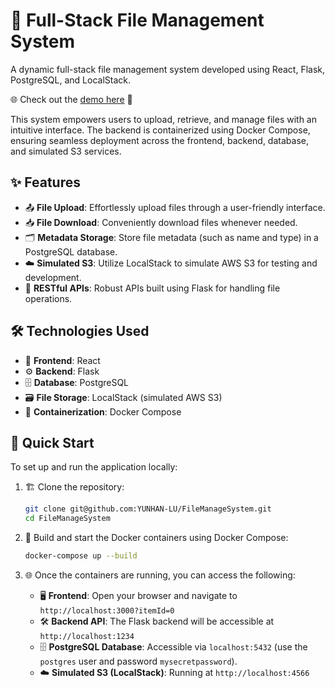 # 🚀 Full-Stack File Management System

A dynamic full-stack file management system developed using React, Flask, PostgreSQL, and LocalStack. 

🌐 Check out the [demo here](https://fmsdemo.hnd1.zeabur.app?itemId=0) 🎉

This system empowers users to upload, retrieve, and manage files with an intuitive interface. The backend is containerized using Docker Compose, ensuring seamless deployment across the frontend, backend, database, and simulated S3 services.

## ✨ Features

- 📤 **File Upload**: Effortlessly upload files through a user-friendly interface.
- 📥 **File Download**: Conveniently download files whenever needed.
- 🗂️ **Metadata Storage**: Store file metadata (such as name and type) in a PostgreSQL database.
- ☁️ **Simulated S3**: Utilize LocalStack to simulate AWS S3 for testing and development.
- 🔗 **RESTful APIs**: Robust APIs built using Flask for handling file operations.

## 🛠️ Technologies Used

- 🎨 **Frontend**: React
- ⚙️ **Backend**: Flask
- 🗄️ **Database**: PostgreSQL
- 🗃️ **File Storage**: LocalStack (simulated AWS S3)
- 🐳 **Containerization**: Docker Compose

## 🚀 Quick Start

To set up and run the application locally:

1. 🏗️ Clone the repository:
    ```bash
    git clone git@github.com:YUNHAN-LU/FileManageSystem.git
    cd FileManageSystem
    ```

2. 🔧 Build and start the Docker containers using Docker Compose:
    ```bash
    docker-compose up --build
    ```

3. 🌐 Once the containers are running, you can access the following:

    - 🖥️ **Frontend**: Open your browser and navigate to `http://localhost:3000?itemId=0`
    - 🛠️ **Backend API**: The Flask backend will be accessible at `http://localhost:1234`
    - 🗄️ **PostgreSQL Database**: Accessible via `localhost:5432` (use the `postgres` user and password `mysecretpassword`).
    - ☁️ **Simulated S3 (LocalStack)**: Running at `http://localhost:4566`

